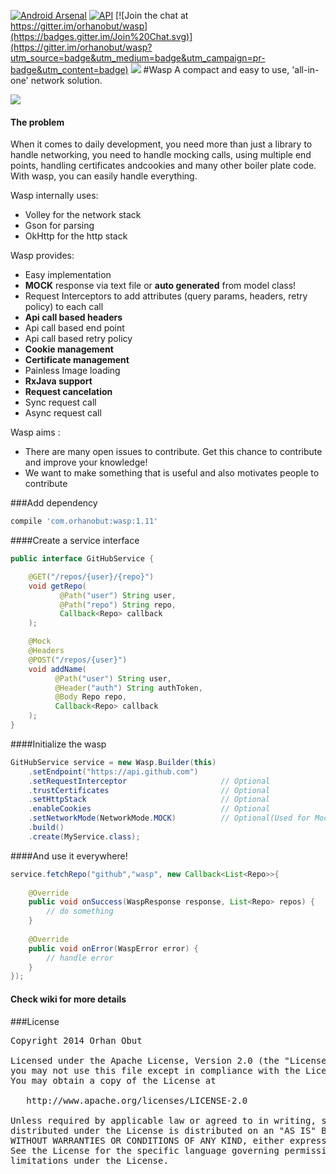 [![Android Arsenal](https://img.shields.io/badge/Android%20Arsenal-Wasp-brightgreen.svg?style=flat)](https://android-arsenal.com/details/1/1412)    [![API](https://img.shields.io/badge/API-10%2B-brightgreen.svg?style=flat)](https://android-arsenal.com/api?level=10) [![Join the chat at https://gitter.im/orhanobut/wasp](https://badges.gitter.im/Join%20Chat.svg)](https://gitter.im/orhanobut/wasp?utm_source=badge&utm_medium=badge&utm_campaign=pr-badge&utm_content=badge) [![](https://img.shields.io/badge/AndroidWeekly-%23143-blue.svg)](http://androidweekly.net/issues/issue-143)
#Wasp
A compact and easy to use, 'all-in-one' network solution. 

<img src='https://github.com/orhanobut/wasp/blob/master/images/wasp-diagram.png'/>

#### The problem
When it comes to daily development, you need more than just a library to handle networking, you need to handle mocking calls, using multiple end points, handling certificates andcookies and many other boiler plate code. With wasp, you can easily handle everything.

Wasp internally uses:
- Volley for the network stack
- Gson for parsing
- OkHttp for the http stack

Wasp provides:
- Easy implementation
- **MOCK** response via text file or **auto generated** from model class!
- Request Interceptors to add attributes (query params, headers, retry policy) to each call
- **Api call based headers**
- Api call based end point
- Api call based retry policy
- **Cookie management**
- **Certificate management**
- Painless Image loading
- **RxJava support**
- **Request cancelation**
- Sync request call
- Async request call

Wasp aims :
- There are many open issues to contribute. Get this chance to contribute and improve your knowledge!
- We want to make something that is useful and also motivates people to contribute

###Add dependency
```groovy
compile 'com.orhanobut:wasp:1.11'
```

####Create a service interface

```java
public interface GitHubService {

    @GET("/repos/{user}/{repo}")
    void getRepo(
           @Path("user") String user,
           @Path("repo") String repo,
           Callback<Repo> callback
    );

    @Mock
    @Headers 
    @POST("/repos/{user}")
    void addName(
          @Path("user") String user,
          @Header("auth") String authToken,
          @Body Repo repo,
          Callback<Repo> callback
    );
}
```

####Initialize the wasp

```java
GitHubService service = new Wasp.Builder(this)
    .setEndpoint("https://api.github.com")
    .setRequestInterceptor                     // Optional
    .trustCertificates                         // Optional
    .setHttpStack                              // Optional
    .enableCookies                             // Optional
    .setNetworkMode(NetworkMode.MOCK)          // Optional(Used for Mock)
    .build()
    .create(MyService.class);
```

####And use it everywhere!

```java
service.fetchRepo("github","wasp", new Callback<List<Repo>>{
    
    @Override
    public void onSuccess(WaspResponse response, List<Repo> repos) {
        // do something
    }
    
    @Override
    public void onError(WaspError error) {
        // handle error
    }
});
```
#### Check wiki for more details

###License
<pre>
Copyright 2014 Orhan Obut

Licensed under the Apache License, Version 2.0 (the "License");
you may not use this file except in compliance with the License.
You may obtain a copy of the License at

   http://www.apache.org/licenses/LICENSE-2.0

Unless required by applicable law or agreed to in writing, software
distributed under the License is distributed on an "AS IS" BASIS,
WITHOUT WARRANTIES OR CONDITIONS OF ANY KIND, either express or implied.
See the License for the specific language governing permissions and
limitations under the License.
</pre>
